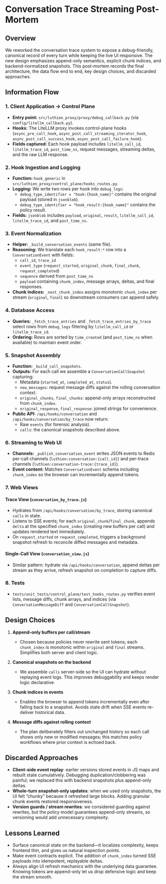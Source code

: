 # Conversation Trace Streaming Post-Mortem

## Overview
We reworked the conversation trace system to expose a debug-friendly, canonical record of every turn while keeping the live UI responsive. The new design emphasizes append-only semantics, explicit chunk indices, and backend-normalized snapshots. This post-mortem records the final architecture, the data flow end to end, key design choices, and discarded approaches.

## Information Flow
### 1. Client Application → Control Plane
- **Entry point:** `src/luthien_proxy/proxy/debug_callback.py` (via `config/litellm_callback.py`).
- **Hooks:** The LiteLLM proxy invokes control-plane hooks (`async_pre_call_hook`, `async_post_call_streaming_iterator_hook`, `async_post_call_success_hook`, `async_post_call_failure_hook`).
- **Fields captured:** Each hook payload includes `litellm_call_id`, `litellm_trace_id`, `post_time_ns`, request messages, streaming deltas, and the raw LLM response.

### 2. Hook Ingestion and Logging
- **Function:** `hook_generic` in `src/luthien_proxy/control_plane/hooks_routes.py`.
- **Logging:** We write two rows per hook into `debug_logs`:
  - `debug_type_identifier = "hook:{hook_name}"` contains the original payload (stored in `jsonblob`).
  - `debug_type_identifier = "hook_result:{hook_name}"` contains the policy result.
- **Fields:** `jsonblob` includes `payload`, `original`, `result`, `litellm_call_id`, `litellm_trace_id`, and `post_time_ns`.

### 3. Event Normalization
- **Helper:** `_build_conversation_events` (same file).
- **Reasoning:** We translate each `hook_result:*` row into a `ConversationEvent` with fields:
  - `call_id`, `trace_id`
  - `event_type` (`request_started`, `original_chunk`, `final_chunk`, `request_completed`)
  - `sequence` derived from `post_time_ns`
  - `payload` containing `chunk_index`, message arrays, deltas, and final responses.
- **Chunk indices:** `_next_chunk_index` assigns monotonic `chunk_index` per stream (`original`, `final`) so downstream consumers can append safely.

### 4. Database Access
- **Queries:** `_fetch_trace_entries` and `_fetch_trace_entries_by_trace` select rows from `debug_logs` filtering by `litellm_call_id` or `litellm_trace_id`.
- **Ordering:** Rows are sorted by `time_created` (and `post_time_ns` when available) to maintain event order.

### 5. Snapshot Assembly
- **Function:** `_build_call_snapshots`.
- **Outputs:** For each call we assemble a `ConversationCallSnapshot` capturing:
  - Metadata (`started_at`, `completed_at`, `status`).
  - `new_messages`: request message diffs against the rolling conversation context.
  - `original_chunks`, `final_chunks`: append-only arrays reconstructed from `chunk_index`.
  - `original_response`, `final_response`: joined strings for convenience.
- **Public API:** `/api/hooks/conversation` and `/api/hooks/conversation/by_trace` now return:
  - Raw `events` (for forensic analysis).
  - `calls`: the canonical snapshots described above.

### 6. Streaming to Web UI
- **Channels:** `_publish_conversation_event` writes JSON events to Redis per-call channels (`luthien:conversation:{call_id}`) and per-trace channels (`luthien:conversation-trace:{trace_id}`).
- **Event content:** Matches `ConversationEvent` schema including `chunk_index` so the browser can incrementally append tokens.

### 7. Web Views
#### Trace View (`conversation_by_trace.js`)
- Hydrates from `/api/hooks/conversation/by_trace`, storing canonical `calls` in state.
- Listens to SSE events; for each `original_chunk`/`final_chunk`, appends `delta` at the specified `chunk_index` (creating new buffers per call) and updates rendered text immediately.
- On `request_started` or `request_completed`, triggers a background snapshot refresh to reconcile diffed messages and metadata.

#### Single-Call View (`conversation_view.js`)
- Similar pattern: hydrate via `/api/hooks/conversation`, append deltas per stream as they arrive, refresh snapshot on completion to capture diffs.

### 8. Tests
- `tests/unit_tests/control_plane/test_hooks_routes.py` verifies event lists, message diffs, chunk arrays, and indices (via `ConversationMessageDiff` and `ConversationCallSnapshot`).

## Design Choices
1. **Append-only buffers per call/stream**
   - Chosen because policies never rewrite sent tokens; each `chunk_index` is monotonic within `original` and `final` streams. Simplifies both server and client logic.

2. **Canonical snapshots on the backend**
   - We assemble `calls` server-side so the UI can hydrate without replaying event logs. This improves debuggability and keeps render logic declarative.

3. **Chunk indices in events**
   - Enables the browser to append tokens incrementally even after falling back to a snapshot. Avoids state drift when SSE events re-deliver historical data.

4. **Message diffs against rolling context**
   - The plan deliberately filters out unchanged history so each call shows only new or modified messages; this matches policy workflows where prior context is echoed back.

## Discarded Approaches
- **Client-side event replay**: earlier versions stored events in JS maps and rebuilt state cumulatively. Debugging duplication/clobbering was painful; we replaced this with backend snapshots plus append-only deltas.
- **Whole-turn snapshot-only updates**: when we used only snapshots, the UI felt “chunky” because it refreshed large blocks. Adding granular chunk events restored responsiveness.
- **Version guards / stream rewrites**: we considered guarding against rewrites, but the policy model guarantees append-only streams, so versioning would add unnecessary complexity.

## Lessons Learned
- Surface canonical state on the backend—it localizes complexity, keeps frontend thin, and gives us natural inspection points.
- Make event contracts explicit. The addition of `chunk_index` turned SSE payloads into idempotent, replayable deltas.
- Always align UI refresh mechanics with the underlying data guarantee. Knowing tokens are append-only let us drop defensive logic and keep the stream smooth.
